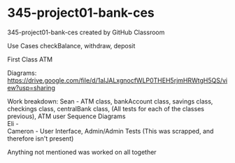 # 345-project01-bank-ces
345-project01-bank-ces created by GitHub Classroom


Use Cases
checkBalance,
withdraw,
deposit

First Class
ATM


Diagrams:
https://drive.google.com/file/d/1aIJALxgnocfWLP0THEH5rjmHRWtgH5QS/view?usp=sharing 


Work breakdown:
Sean - ATM class, bankAccount class, savings class, checkings class, centralBank class, (All tests for each of the classes previous), ATM user Sequence Diagrams\
Eli - \
Cameron - User Interface, Admin/Admin Tests (This was scrapped, and therefore isn't present)

Anything not mentioned was worked on all together
